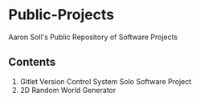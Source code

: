 # Public-Projects
Aaron Soll's Public Repository of Software Projects
## Contents
1. Gitlet Version Control System Solo Software Project
2. 2D Random World Generator
